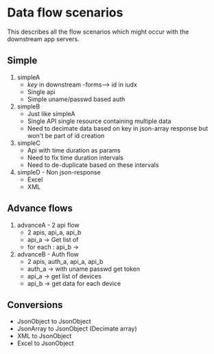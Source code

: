# Data flow scenarios

This describes all the flow scenarios which might occur with the downstream app servers.



## Simple

1. simpleA
   - *key* in downstream -forms--> id in iudx
   - Single api
   - Simple uname/passwd based auth
2. simpleB 
   - Just like simpleA
   - Single API single resource containing multiple data
   - Need to decimate data based on key in json-array response but won't be part of id creation
3. simpleC 
   - Api with time duration as params
   - Need to fix time duration intervals
   - Need to de-duplicate based on these intervals
4. simpleD - Non json-response
   - Excel
   - XML



## Advance flows

1. advanceA - 2 api flow
   - 2 apis, api_a, api_b
   - api_a -> Get list of <entities>
   - for each <entities>: api_b -> <main>
2. advanceB - Auth flow 
   - 2 apis, auth_a, api_a, api_b
   - auth_a -> with uname passwd get token
   - api_a -> get list of devices
   - api_b -> get data for each device


## Conversions
- JsonObject to JsonObject
- JsonArray to JsonObject (Decimate array)
- XML to JsonObject
- Excel to JsonObject
